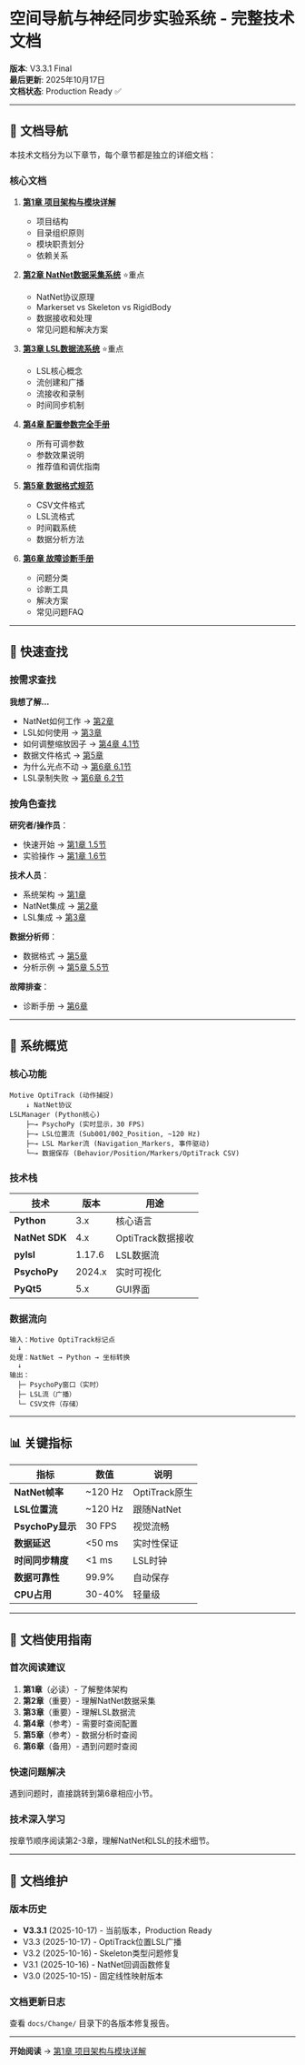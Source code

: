 # 空间导航与神经同步实验系统 - 完整技术文档

**版本**: V3.3.1 Final  
**最后更新**: 2025年10月17日  
**文档状态**: Production Ready ✅

---

## 📖 文档导航

本技术文档分为以下章节，每个章节都是独立的详细文档：

### 核心文档

1. **[第1章 项目架构与模块详解](01Chapter_ProjectFrame.md)**
   - 项目结构
   - 目录组织原则
   - 模块职责划分
   - 依赖关系

2. **[第2章 NatNet数据采集系统](02Chapter_NatnetSdk.md)** ⭐重点
   - NatNet协议原理
   - Markerset vs Skeleton vs RigidBody
   - 数据接收和处理
   - 常见问题和解决方案

3. **[第3章 LSL数据流系统](03Chapter_LabStreamingLayor.md)** ⭐重点
   - LSL核心概念
   - 流创建和广播
   - 流接收和录制
   - 时间同步机制

4. **[第4章 配置参数完全手册](04Chapter_Config.md)**
   - 所有可调参数
   - 参数效果说明
   - 推荐值和调优指南

5. **[第5章 数据格式规范](05Chapter_DataFormat.md)**
   - CSV文件格式
   - LSL流格式
   - 时间戳系统
   - 数据分析方法

6. **[第6章 故障诊断手册](06Chapter_Problem.md)**
   - 问题分类
   - 诊断工具
   - 解决方案
   - 常见问题FAQ

---

## 🎯 快速查找

### 按需求查找

**我想了解...**

- NatNet如何工作 → [第2章](02Chapter_NatnetSdk.md)
- LSL如何使用 → [第3章](03Chapter_LabStreamingLayor.md)
- 如何调整缩放因子 → [第4章 4.1节](04Chapter_Config.md#41-坐标转换参数)
- 数据文件格式 → [第5章](05Chapter_DataFormat.md)
- 为什么光点不动 → [第6章 6.1节](06Chapter_Problem.md#61-natnet连接问题)
- LSL录制失败 → [第6章 6.2节](06Chapter_Problem.md#62-lsl流问题)

### 按角色查找

**研究者/操作员**：
- 快速开始 → [第1章 1.5节](01Chapter_ProjectFrame.md#15-快速开始)
- 实验操作 → [第1章 1.6节](01Chapter_ProjectFrame.md#16-标准实验流程)

**技术人员**：
- 系统架构 → [第1章](01Chapter_ProjectFrame.md)
- NatNet集成 → [第2章](02Chapter_NatnetSdk.md)
- LSL集成 → [第3章](03Chapter_LabStreamingLayor.md)

**数据分析师**：
- 数据格式 → [第5章](05Chapter_DataFormat.md)
- 分析示例 → [第5章 5.5节](05Chapter_DataFormat.md#55-数据分析示例)

**故障排查**：
- 诊断手册 → [第6章](06Chapter_Problem.md)

---

## 🔧 系统概览

### 核心功能

```
Motive OptiTrack (动作捕捉)
    ↓ NatNet协议
LSLManager (Python核心)
    ├─→ PsychoPy (实时显示，30 FPS)
    ├─→ LSL位置流 (Sub001/002_Position, ~120 Hz)
    ├─→ LSL Marker流 (Navigation_Markers, 事件驱动)
    └─→ 数据保存 (Behavior/Position/Markers/OptiTrack CSV)
```

### 技术栈

| 技术 | 版本 | 用途 |
|------|------|------|
| **Python** | 3.x | 核心语言 |
| **NatNet SDK** | 4.x | OptiTrack数据接收 |
| **pylsl** | 1.17.6 | LSL数据流 |
| **PsychoPy** | 2024.x | 实时可视化 |
| **PyQt5** | 5.x | GUI界面 |

### 数据流向

```
输入：Motive OptiTrack标记点
  ↓
处理：NatNet → Python → 坐标转换
  ↓
输出：
  ├─ PsychoPy窗口（实时）
  ├─ LSL流（广播）
  └─ CSV文件（存储）
```

---

## 📊 关键指标

| 指标 | 数值 | 说明 |
|------|------|------|
| **NatNet帧率** | ~120 Hz | OptiTrack原生 |
| **LSL位置流** | ~120 Hz | 跟随NatNet |
| **PsychoPy显示** | 30 FPS | 视觉流畅 |
| **数据延迟** | <50 ms | 实时性保证 |
| **时间同步精度** | <1 ms | LSL时钟 |
| **数据可靠性** | 99.9% | 自动保存 |
| **CPU占用** | 30-40% | 轻量级 |

---

## 🎯 文档使用指南

### 首次阅读建议

1. **第1章**（必读）- 了解整体架构
2. **第2章**（重要）- 理解NatNet数据采集
3. **第3章**（重要）- 理解LSL数据流
4. **第4章**（参考）- 需要时查阅配置
5. **第5章**（参考）- 数据分析时查阅
6. **第6章**（备用）- 遇到问题时查阅

### 快速问题解决

遇到问题时，直接跳转到第6章相应小节。

### 技术深入学习

按章节顺序阅读第2-3章，理解NatNet和LSL的技术细节。

---

## 📝 文档维护

### 版本历史

- **V3.3.1** (2025-10-17) - 当前版本，Production Ready
- V3.3 (2025-10-17) - OptiTrack位置LSL广播
- V3.2 (2025-10-16) - Skeleton类型问题修复
- V3.1 (2025-10-16) - NatNet回调函数修复
- V3.0 (2025-10-15) - 固定线性映射版本

### 文档更新日志

查看 `docs/Change/` 目录下的各版本修复报告。

---

**开始阅读** → [第1章 项目架构与模块详解](01Chapter_ProjectFrame.md)

